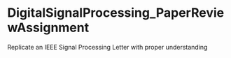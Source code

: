 # DigitalSignalProcessing_PaperReviewAssignment
Replicate an IEEE Signal Processing Letter with proper understanding

